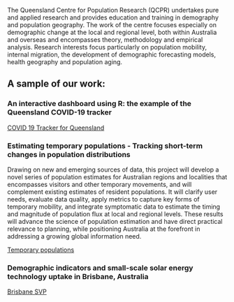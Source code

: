 The Queensland Centre for Population Research (QCPR) undertakes pure and applied research and provides education and training in demography and population geography. The work of the centre focuses especially on demographic change at the local and regional level, both within Australia and overseas and encompasses theory, methodology and empirical analysis. Research interests focus particularly on population mobility, internal migration, the development of demographic forecasting models, health geography and population aging.

## A sample of our work:

### An interactive dashboard using R: the example of the Queensland COVID-19 tracker

[COVID 19 Tracker for Queensland](https://qcpr.github.io/QCPR-COVID-Tracker/)

### Estimating temporary populations - Tracking short-term changes in population distributions

Drawing on new and emerging sources of data, this project will develop a novel series of population estimates for Australian regions and localities that encompasses visitors and other temporary movements, and will complement existing estimates of resident populations. It will clarify user needs, evaluate data quality, apply metrics to capture key forms of temporary mobility, and integrate symptomatic data to estimate the timing and magnitude of population flux at local and regional levels. These results will advance the science of population estimation and have direct practical relevance to planning, while positioning Australia at the forefront in addressing a growing global information need.

[Temporary populations](https://qcpr.github.io/tempo/)

### Demographic indicators and small-scale solar energy technology uptake in Brisbane, Australia

[Brisbane SVP](https://qcpr.github.io/brisbaneSPV)



